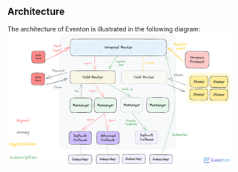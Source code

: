 ## Architecture

The architecture of Eventon is illustrated in the following diagram:
![Alt text](/img/architecture_image.png)
